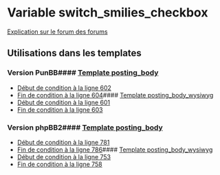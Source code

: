 # Variable switch_smilies_checkbox
[Explication sur le forum des forums](http://forum.forumactif.com/t294113-listing-des-variables#switch_smilies_checkbox)
## Utilisations dans les templates
### Version PunBB#### [Template posting_body](punbb/posting_body.md)
* [Début de condition à la ligne 602](../punbb/posting_body.tpl#L602)
* [Fin de condition à la ligne 604](../punbb/posting_body.tpl#L604)#### [Template posting_body_wysiwyg](punbb/posting_body_wysiwyg.md)
* [Début de condition à la ligne 601](../punbb/posting_body_wysiwyg.tpl#L601)
* [Fin de condition à la ligne 603](../punbb/posting_body_wysiwyg.tpl#L603)
### Version phpBB2#### [Template posting_body](subsilver/posting_body.md)
* [Début de condition à la ligne 781](../subsilver/posting_body.tpl#L781)
* [Fin de condition à la ligne 786](../subsilver/posting_body.tpl#L786)#### [Template posting_body_wysiwyg](subsilver/posting_body_wysiwyg.md)
* [Début de condition à la ligne 753](../subsilver/posting_body_wysiwyg.tpl#L753)
* [Fin de condition à la ligne 758](../subsilver/posting_body_wysiwyg.tpl#L758)